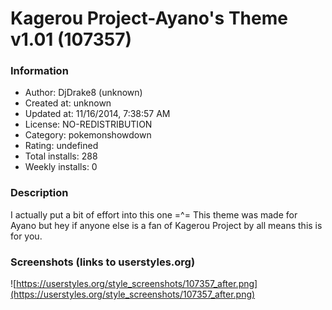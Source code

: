 # Kagerou Project-Ayano's Theme v1.01 (107357)

### Information
- Author: DjDrake8 (unknown)
- Created at: unknown
- Updated at: 11/16/2014, 7:38:57 AM
- License: NO-REDISTRIBUTION
- Category: pokemonshowdown
- Rating: undefined
- Total installs: 288
- Weekly installs: 0


### Description
I actually put a bit of effort into this one =^=
This theme was made for Ayano but hey if anyone else is a fan of Kagerou Project by all means this is for you.


### Screenshots (links to userstyles.org)
![https://userstyles.org/style_screenshots/107357_after.png](https://userstyles.org/style_screenshots/107357_after.png)


